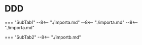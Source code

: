 # DDD

=== "SubTab1"
    --8<-- "./importa.md"
    --8<-- "./importa.md"
    --8<-- "./importa.md"
    
=== "SubTab2"
    --8<-- "./importb.md"
